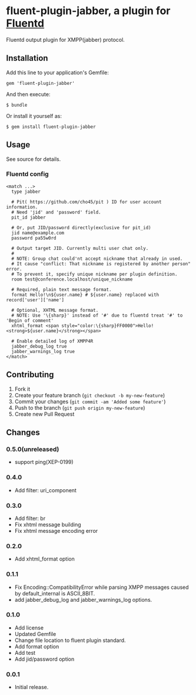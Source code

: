 # fluent-plugin-jabber, a plugin for [Fluentd](http://fluentd.org)

Fluentd output plugin for XMPP(jabber) protocol.

## Installation

Add this line to your application's Gemfile:

    gem 'fluent-plugin-jabber'

And then execute:

    $ bundle

Or install it yourself as:

    $ gem install fluent-plugin-jabber

## Usage

See source for details.

### Fluentd config

    <match ...>
      type jabber

      # Pit( https://github.com/cho45/pit ) ID for user account information.
      # Need 'jid' and 'password' field.
      pit_id jabber

      # Or, put JID/password directly(exclusive for pit_id)
      jid name@example.com
      password pa55w0rd

      # Output target JID. Currently multi user chat only.
      #
      # NOTE: Group chat could'nt accept nickname that already in used.
      # It cause "conflict: That nickname is registered by another person" error.
      # To prevent it, specify unique nickname per plugin definition.
      room test@conference.localhost/unique_nickname

      # Required, plain text message format.
      format Hello!\n${user.name} # ${user.name} replaced with record['user']['name']

	  # Optional, XHTML message format.
      # NOTE: Use '\{sharp}' instead of '#' due to fluentd treat '#' to 'Begin of comment'
	  xhtml_format <span style="color:\{sharp}FF0000">Hello!<strong>${user.name}</strong></span>

      # Enable detailed log of XMPP4R
      jabber_debug_log true
      jabber_warnings_log true
    </match>

## Contributing

1. Fork it
2. Create your feature branch (`git checkout -b my-new-feature`)
3. Commit your changes (`git commit -am 'Added some feature'`)
4. Push to the branch (`git push origin my-new-feature`)
5. Create new Pull Request

## Changes

### 0.5.0(unreleased)

* support ping(XEP-0199)

### 0.4.0

* Add filter: uri_component

### 0.3.0

* Add filter: br
* Fix xhtml message building
* Fix xhtml message encoding error

### 0.2.0

* Add xhtml_format option

### 0.1.1

* Fix Encoding::CompatibilityError while parsing XMPP messages caused by default_internal is ASCII_8BIT.
* add jabber_debug_log and jabber_warnings_log options.

### 0.1.0

* Add license
* Updated Gemfile
* Change file location to fluent plugin standard.
* Add format option
* Add test
* Add jid/password option

### 0.0.1

* Initial release.
